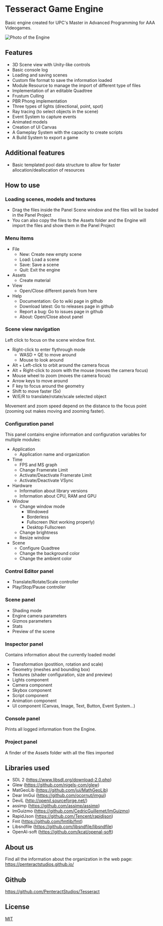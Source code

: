 # Tesseract Game Engine

Basic engine created for UPC's Master in Advanced Programming for AAA Videogames.

![Photo of the Engine](https://i.imgur.com/pbHht8v.png)

## Features

- 3D Scene view with Unity-like controls
- Basic console log
- Loading and saving scenes
- Custom file format to save the information loaded
- Module Resource to manage the import of different type of files
- Implementation of an editable Quadtree
- Frustum Culling
- PBR Phong implementation
- Three types of lights (directional, point, spot)
- Ray tracing (to select objects in the scene)
- Event System to capture events
- Animated models 
- Creation of UI Canvas
- A Gameplay System with the capacity to create scripts
- A Build System to export a game

## Additional features

- Basic templated pool data structure to allow for faster allocation/deallocation of resources

## How to use

### Loading scenes, models and textures

- Drag the files inside the Panel Scene window and the files will be loaded in the Panel Project
- You can also copy the files to the Assets folder and the Engine will import the files and show them in the Panel Project

### Menu items

- File
  - New: Create new empty scene
  - Load: Load a scene 
  - Save: Save a scene
  - Quit: Exit the engine
- Assets
  - Create material
- View
  - Open/Close different panels from here
- Help
  - Documentation: Go to wiki page in github
  - Download latest: Go to releases page in github
  - Report a bug: Go to issues page in github
  - About: Open/Close about panel

### Scene view navigation

Left click to focus on the scene window first.

- Right-click to enter flythrough mode
  - WASD + QE to move around
  - Mouse to look around
- Alt + Left-click to orbit around the camera focus
- Alt + Right-click to zoom with the mouse (moves the camera focus)
- Mouse wheel to zoom (moves the camera focus)
- Arrow keys to move around
- F key to focus around the geometry
- Shift to move faster (5x)
- W/E/R to translate/rotate/scale selected object

Movement and zoom speed depend on the distance to the focus point (zooming out makes moving and zooming faster).

### Configuration panel

This panel contains engine information and configuration variables for multiple modules:

- Application
  - Application name and organization
- Time
  - FPS and MS graph
  - Change Framerate Limit
  - Activate/Deactivate Framerate Limit
  - Activate/Deactivate VSync
- Hardware
  - Information about library versions
  - Information about CPU, RAM and GPU
- Window
  - Change window mode
    - Windowed
    - Borderless
    - Fullscreen (Not working properly)
    - Desktop Fullscreen
  - Change brightness
  - Resize window
- Scene
  - Configure Quadtree
  - Change the background color
  - Change the ambient color

### Control Editor panel
- Translate/Rotate/Scale controller
- Play/Stop/Pause controller

### Scene panel
- Shading mode
- Engine camera parameters
- Gizmos parameters
- Stats
- Preview of the scene

### Inspector panel
Contains information about the currently loaded model

- Transformation (postition, rotation and scale)
- Geometry (meshes and bounding box)
- Textures (shader configuration, size and preview)
- Lights component
- Camera component
- Skybox component
- Script component
- Animation component
- UI component (Canvas, Image, Text, Button, Event System...)


### Console panel

Prints all logged information from the Engine.

### Project panel

A finder of the Assets folder with all the files imported

## Libraries used

- SDL 2 (https://www.libsdl.org/download-2.0.php)
- Glew (https://github.com/nigels-com/glew)
- MatGeoLib (https://github.com/juj/MathGeoLib)
- Dear ImGui (https://github.com/ocornut/imgui)
- DeviL (http://openil.sourceforge.net/)
- assimp (https://github.com/assimp/assimp)
- ImGuizmo (https://github.com/CedricGuillemet/ImGuizmo)
- RapidJson (https://github.com/Tencent/rapidjson)
- Fmt (https://github.com/fmtlib/fmt)
- Libsndfile (https://github.com/libsndfile/libsndfile)
- OpenAl-soft (https://github.com/kcat/openal-soft)

## About us

Find all the information about the organization in the web page:
https://penteractstudios.github.io/

## Github

https://github.com/PenteractStudios/Tesseract

## License

[MIT](./LICENSE)

